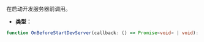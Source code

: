 在启动开发服务器前调用。

- **类型：**

```ts
function OnBeforeStartDevServer(callback: () => Promise<void> | void): void;
```

